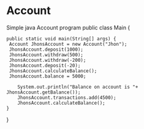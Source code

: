 # Account
Simple java Account program
public class Main {

    public static void main(String[] args) {
	 Account JhonsAccount = new Account("Jhon");
	 JhonsAccount.deposit(1000);
	 JhonsAccount.withdraw(500);
	 JhonsAccount.withdraw(-200);
	 JhonsAccount.deposit(-20);
	 JhonsAccount.calculateBalance();
	 JhonsAccount.balance = 5000;

        System.out.println("Balance on account is "+ JhonsAccount.getBalance());
        JhonsAccount.transactions.add(4500);
        JhonsAccount.calculateBalance();
    }
}
